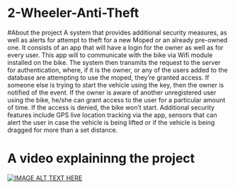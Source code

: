 # 2-Wheeler-Anti-Theft

#About the project
A system that provides additional security measures, as well as alerts for attempt to theft for a new Moped or an already pre-owned one. It consists of an app that will have a login for the owner as well as for every user. This app will to communicate with the bike via Wifi module installed on the bike. The system then transmits the request to the server for authentication, where, if it is the owner, or any of the users added to the database are attempting to use the moped, they’re granted access. If someone else is trying to start the vehicle using the key, then the owner is notified of the event. If the owner is aware of another unregistered user using the bike, he/she can grant access to the user for a particular amount of time. If the access is denied, the bike won’t start. Additional security features include GPS live location tracking via the app, sensors that can alert the user in case the vehicle is being lifted or if the vehicle is being dragged for more than a set distance.


# A video explaininng the project 
[![IMAGE ALT TEXT HERE](https://img.youtube.com/vi/FM2urWLGXQA/0.jpg)](https://www.youtube.com/watch?v=FM2urWLGXQA)
